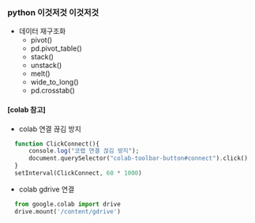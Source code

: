 ### python 이것저것 이것저것

- 데이터 재구조화
  - pivot()
  - pd.pivot_table()
  - stack()
  - unstack()
  - melt()
  - wide_to_long()
  - pd.crosstab()


#### [colab 참고]

- colab 연결 끊김 방지
```php
  function ClickConnect(){
      console.log("코랩 연결 끊김 방지"); 
      document.querySelector("colab-toolbar-button#connect").click() 
  }
  setInterval(ClickConnect, 60 * 1000)
```

- colab gdrive 연결
```python
  from google.colab import drive
  drive.mount('/content/gdrive')
```
